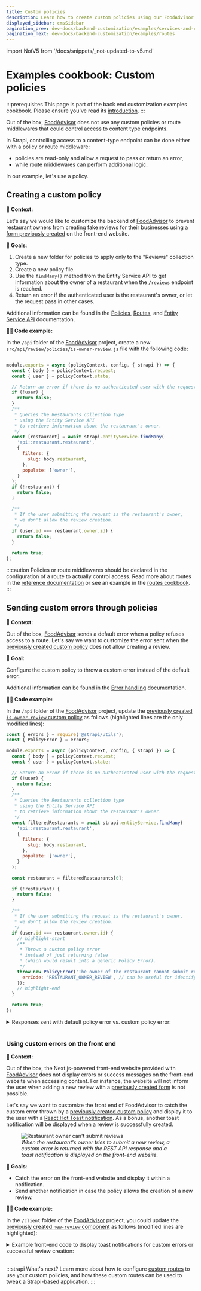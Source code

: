 ```yaml
---
title: Custom policies
description: Learn how to create custom policies using our FoodAdvisor example
displayed_sidebar: cmsSidebar
pagination_prev: dev-docs/backend-customization/examples/services-and-controllers
pagination_next: dev-docs/backend-customization/examples/routes
---
```


import NotV5 from '/docs/snippets/_not-updated-to-v5.md'

# Examples cookbook: Custom policies

<NotV5/>

:::prerequisites
This page is part of the back end customization examples cookbook. Please ensure you've read its [introduction](/dev-docs/backend-customization/examples).
:::

Out of the box, [FoodAdvisor](https://github.com/strapi/foodadvisor) does not use any custom policies or route middlewares that could control access to content type endpoints.

In Strapi, controlling access to a content-type endpoint can be done either with a policy or route middleware:

- policies are read-only and allow a request to pass or return an error,
- while route middlewares can perform additional logic.

In our example, let's use a policy.

## Creating a custom policy

**💭 Context:**

Let's say we would like to customize the backend of [FoodAdvisor](https://github.com/strapi/foodadvisor) to prevent restaurant owners from creating fake reviews for their businesses using a [form previously created](/dev-docs/backend-customization/examples/services-and-controllers#rest-api-queries-from-the-front-end) on the front-end website.

<SideBySideContainer>

<SideBySideColumn>

**🎯 Goals**:

1. Create a new folder for policies to apply only to the "Reviews" collection type.
2. Create a new policy file.
3. Use the `findMany()` method from the Entity Service API to get information about the owner of a restaurant when the `/reviews` endpoint is reached.
4. Return an error if the authenticated user is the restaurant's owner, or let the request pass in other cases.

</SideBySideColumn>

<SideBySideColumn>

<SubtleCallout title="Related concepts">

Additional information can be found in the [Policies](/dev-docs/backend-customization/policies), [Routes](/dev-docs/backend-customization/routes), and [Entity Service API](/dev-docs/api/entity-service) documentation.

</SubtleCallout>

</SideBySideColumn>

</SideBySideContainer>

**🧑‍💻 Code example:**

In the `/api` folder of the [FoodAdvisor](https://github.com/strapi/foodadvisor) project, create a new `src/api/review/policies/is-owner-review.js` file with the following code:

```jsx title="src/api/review/policies/is-owner-review.js"

module.exports = async (policyContext, config, { strapi }) => {
  const { body } = policyContext.request;
  const { user } = policyContext.state;

  // Return an error if there is no authenticated user with the request
  if (!user) {
    return false;
  }
  /**
   * Queries the Restaurants collection type
   * using the Entity Service API
   * to retrieve information about the restaurant's owner.
   */ 
  const [restaurant] = await strapi.entityService.findMany(
    'api::restaurant.restaurant',
    {
      filters: {
        slug: body.restaurant,
      },
      populate: ['owner'],
    }
  );
  if (!restaurant) {
    return false;
  }

  /**
   * If the user submitting the request is the restaurant's owner,
   * we don't allow the review creation.
   */ 
  if (user.id === restaurant.owner.id) {
    return false;
  }

  return true;
};
```

:::caution
Policies or route middlewares should be declared in the configuration of a route to actually control access. Read more about routes in the [reference documentation](/dev-docs/backend-customization/routes) or see an example in the [routes cookbook](/dev-docs/backend-customization/examples/routes).
:::

## Sending custom errors through policies

**💭 Context:**

Out of the box, [FoodAdvisor](https://github.com/strapi/foodadvisor) sends a default error when a policy refuses access to a route. Let's say we want to customize the error sent when the [previously created custom policy](#creating-a-custom-policy) does not allow creating a review.

<SideBySideContainer>

<SideBySideColumn>

**🎯 Goal:**

Configure the custom policy to throw a custom error instead of the default error.

</SideBySideColumn>

<SideBySideColumn>

<SubtleCallout title="Related concept">

Additional information can be found in the [Error handling](/dev-docs/error-handling) documentation.

</SubtleCallout>

</SideBySideColumn>

</SideBySideContainer>

**🧑‍💻 Code example:**

In the `/api` folder of the [FoodAdvisor](https://github.com/strapi/foodadvisor) project, update the [previously created `is-owner-review` custom policy](#creating-a-custom-policy) as follows (highlighted lines are the only modified lines):

```jsx title="src/api/review/policies/is-owner-review.js" showLineNumbers
const { errors } = require('@strapi/utils');
const { PolicyError } = errors;

module.exports = async (policyContext, config, { strapi }) => {
  const { body } = policyContext.request;
  const { user } = policyContext.state;

  // Return an error if there is no authenticated user with the request
  if (!user) {
    return false;
  }
  /**
   * Queries the Restaurants collection type
   * using the Entity Service API
   * to retrieve information about the restaurant's owner.
   */ 
  const filteredRestaurants = await strapi.entityService.findMany(
    'api::restaurant.restaurant',
    {
      filters: {
        slug: body.restaurant,
      },
      populate: ['owner'],
    }
  );

  const restaurant = filteredRestaurants[0];

  if (!restaurant) {
    return false;
  }

  /**
   * If the user submitting the request is the restaurant's owner,
   * we don't allow the review creation.
   */ 
  if (user.id === restaurant.owner.id) {
    // highlight-start
    /**
     * Throws a custom policy error
     * instead of just returning false
     * (which would result into a generic Policy Error).
     */ 
    throw new PolicyError('The owner of the restaurant cannot submit reviews', {
      errCode: 'RESTAURANT_OWNER_REVIEW', // can be useful for identifying different errors on the front end
    });
    // highlight-end
  }

  return true;
};
```

<details>
<summary>Responses sent with default policy error vs. custom policy error:</summary>

<Tabs>

<TabItem value="default-error" label="Default error response">

When a policy refuses access to a route and a default error is thrown, the following response will be sent when trying to query the content-type through the REST API:

```jsx
{
  "data": null,
  "error": {
      "status": 403,
      "name": "PolicyError",
      "message": "Policy Failed",
      "details": {}
  }
}
```

</TabItem>

<TabItem value="custom-error" label="Custom error response">

When a policy refuses access to a route and the custom policy throws the custom error defined in the code example above, the following response will be sent when trying to query the content-type through the REST API:

```jsx
{
  "data": null,
  "error": {
    "status": 403,
    "name": "PolicyError",
    "message": "The owner of the restaurant cannot submit reviews",
    "details": {
        "policy": "is-owner-review",
        "errCode": "RESTAURANT_OWNER_REVIEW"
    }
  }
}
```

</TabItem>

</Tabs>

</details>

<br />

### Using custom errors on the front end

**💭 Context:**

Out of the box, the Next.js-powered front-end website provided with [FoodAdvisor](https://github.com/strapi/foodadvisor) does not display errors or success messages on the front-end website when accessing content. For instance, the website will not inform the user when adding a new review with a [previously created form](/dev-docs/backend-customization/examples/services-and-controllers#rest-api-queries-from-the-front-end) is not possible.

<SideBySideContainer>

<SideBySideColumn>

Let's say we want to customize the front end of FoodAdvisor to catch the custom error thrown by a [previously created custom policy](#creating-a-custom-policy) and display it to the user with a [React Hot Toast notification](https://github.com/timolins/react-hot-toast). As a bonus, another toast notification will be displayed when a review is successfully created.

</SideBySideColumn>

<SideBySideColumn>

<figure style={{ width: '100%', margin: '0' }}>
  <img src="/img/assets/backend-customization/tutorial-owner-cantsubmit.png" alt="Restaurant owner can't submit reviews" />
  <em><figcaption style={{ fontSize: '12px' }}>When the restaurant's owner tries to submit a new review, a custom error is returned with the REST API response and a toast notification is displayed on the front-end website.</figcaption></em>
</figure>

</SideBySideColumn>
</SideBySideContainer>

**🎯 Goals**:

- Catch the error on the front-end website and display it within a notification.
- Send another notification in case the policy allows the creation of a new review.

**🧑‍💻 Code example:**

In the `/client` folder of the [FoodAdvisor](https://github.com/strapi/foodadvisor) project, you could update the [previously created `new-review` component](/dev-docs/backend-customization/examples/services-and-controllers#rest-api-queries-from-the-front-end) as follows (modified lines are highlighted):

<details>
<summary>Example front-end code to display toast notifications for custom errors or successful review creation:</summary>

```jsx title="/client/components/pages/restaurant/RestaurantContent/Reviews/new-review.js" showLineNumbers
import { Button, Input, Textarea } from '@nextui-org/react';
import { useFormik } from 'formik';
import { useRouter } from 'next/router';
import React from 'react';
import { getStrapiURL } from '../../../../../utils';
// highlight-start
/** 
 * A notification will be displayed on the front-end using React Hot Toast
 * (See https://github.com/timolins/react-hot-toast).
 * React Hot Toast should be added to your project's dependencies;
 * Use yarn or npm to install it and it will be added to your package.json file.
 */
import toast from 'react-hot-toast';

class UnauthorizedError extends Error {
  constructor(message) {
    super(message);
  }
}
// highlight-end

const NewReview = () => {
  const router = useRouter();

  const { handleSubmit, handleChange, values } = useFormik({
    initialValues: {
      note: '',
      content: '',
    },
    onSubmit: async (values) => {
      // highlight-start
      /**
       * The previously added code is wrapped in a try/catch block.
       */
      try {
        // highlight-end
        const res = await fetch(getStrapiURL('/reviews'), {
          method: 'POST',
          body: JSON.stringify({
            restaurant: router.query.slug,
            ...values,
          }),
          headers: {
            Authorization: `Bearer ${localStorage.getItem('token')}`,
            'Content-Type': 'application/json',
          },
        });

        // highlight-start
        const { data, error } = await res.json();
        /**
         * If the Strapi backend server returns an error,
         * we use the custom error message to throw a custom error.
         * If the request is a success, we display a success message.
         * In both cases, a toast notification is displayed on the front-end.
         */
        if (error) {
          throw new UnauthorizedError(error.message);
        }
        toast.success('Review created!');
        return data;
      } catch (err) {
        toast.error(err.message);
        console.error(err);
      }
    },
    // highlight-end
  });
  return (
    <div className="my-6">
      <h1 className="font-bold text-2xl mb-3">Write your review</h1>
      <form onSubmit={handleSubmit} className="flex flex-col gap-y-4">
        <Input
          onChange={handleChange}
          name="note"
          type="number"
          min={1}
          max={5}
          label="Stars"
        />
        <Textarea
          name="content"
          onChange={handleChange}
          placeholder="What do you think about this restaurant?"
        />
        <Button
          type="submit"
          className="bg-primary text-white rounded-md self-start"
        >
          Send
        </Button>
      </form>
    </div>
  );
};

export default NewReview;
```

</details>

<br />

:::strapi What's next?
Learn more about how to configure [custom routes](/dev-docs/backend-customization/examples/routes) to use your custom policies, and how these custom routes can be used to tweak a Strapi-based application.
:::
